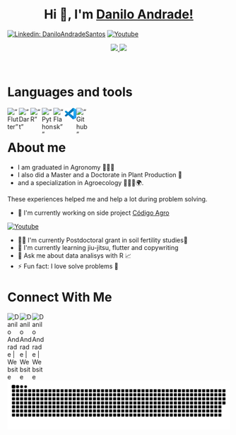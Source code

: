 <h1 align="center"> Hi 👋, I'm <a href="https://daniloas.com/">Danilo Andrade!</a></h1>

[![Linkedin: DaniloAndradeSantos](https://img.shields.io/badge/-CONNECT-blue?style=for-the-badge&logo=Linkedin&link=https://www.linkedin.com/in/daniloandradesantos/)][linkedin]
[![Youtube](https://img.shields.io/static/v1?label=DaniloAndrade&message=Subscribe&logo=YouTube&color=FF0000&style=for-the-badge)][youtube]


<div align="center">
  <a href="https://github.com/daniloaspk">
  <img height="180em" src="https://github-readme-stats.vercel.app/api?username=daniloaspk&show_icons=true&theme=merko&include_all_commits=true&count_private=true"/>
  <img height="180em" src="https://github-readme-stats.vercel.app/api/top-langs/?username=daniloaspk&layout=compact&langs_count=7&theme=merko"/>
  </a>
</div>

<br />
<br />

# Languages and tools

<img align="left" alt=“Flutter” width="26px" src="https://www.vectorlogo.zone/logos/flutterio/flutterio-icon.svg" />

<img align="left" alt=“Dart” width="26px" src="https://www.vectorlogo.zone/logos/dartlang/dartlang-icon.svg" />

<img align="left" alt=“R” width="26px" src="https://www.vectorlogo.zone/logos/r-project/r-project-icon.svg" />

<img align="left" alt=“Python” width="26px" src="https://www.vectorlogo.zone/logos/python/python-icon.svg" />

<img align="left" alt=“Flask” width="26px" src="https://www.vectorlogo.zone/logos/pocoo_flask/pocoo_flask-icon.svg" />

<img align="left" alt=“Github” width="26px" src="https://raw.githubusercontent.com/github/explore/80688e429a7d4ef2fca1e82350fe8e3517d3494d/topics/visual-studio-code/visual-studio-code.png" />

<img align="left" alt=“Github” width="26px" src="https://github.com/simple-icons/simple-icons/blob/master/icons/streamlit.svg" />

<br />
<br />

# About me

- I am graduated in Agronomy 👨‍🎓🌾
- I also did a Master and a Doctorate in Plant Production 🌱 
- and a specialization in Agroecology 🌳🥕🌲🌍. 

These experiences helped me and help a lot during problem solving.

- 🔭 I'm currently working on side project [Código Agro](http://codigoagro.com/)

[![Youtube](https://img.shields.io/static/v1?label=CódigoAgro&message=Subscribe&logo=YouTube&color=FF0000&style=for-the-badge)][youtube2]

- 👨‍🎓 I'm currently Postdoctoral grant in soil fertility studies🌱
- 🌱 I'm currently learning jiu-jitsu, flutter and copywriting
- 💬 Ask me about data analisys with R 📈
- ⚡ Fun fact: I love solve problems 🧩

# Connect With Me

[<img align="left" alt="Danilo Andrade | Website" width="28px" src="https://github.com/daniloaspk/daniloaspk/blob/main/images/website.png?alt=media"/>][website]

[<img align="left" alt="Danilo Andrade | Website" width="28px" src="https://github.com/daniloaspk/daniloaspk/blob/main/images/linkedin.png?alt=media"/>][linkedin]

[<img align="left" alt="Danilo Andrade | Website" width="28px" src="https://github.com/daniloaspk/daniloaspk/blob/main/images/instagram.png?alt=media"/>][instagram]



<!--
**daniloaspk/daniloaspk** is a ✨ _special_ ✨ repository because its `README.md` (this file) appears on your GitHub profile.

Here are some ideas to get you started:

- 🔭 I’m currently working on [Código Agro](http://codigoagro.com/)
- 🌱 I’m currently learning ...
- 👯 I’m looking to collaborate on ...
- 🤔 I’m looking for help with ...
- 💬 Ask me about ...
- 📫 How to reach me: ...
- 😄 Pronouns: ...
- ⚡ Fun fact: ...
-->

![Snake animation](https://github.com/daniloaspk/daniloaspk/blob/output/github-contribution-grid-snake.svg)


[website]: https://daniloas.com
[linkedin]: https://www.linkedin.com/in/daniloandradesantos/
[instagram]: https://www.instagram.com/danilo.com_/
[youtube]: https://www.youtube.com/channel/UCY-3XHPJ3T9i21Vb76_DG3A
[youtube2]: https://www.youtube.com/channel/UC0UymNZAzHWkoyTyAgc0lgg
